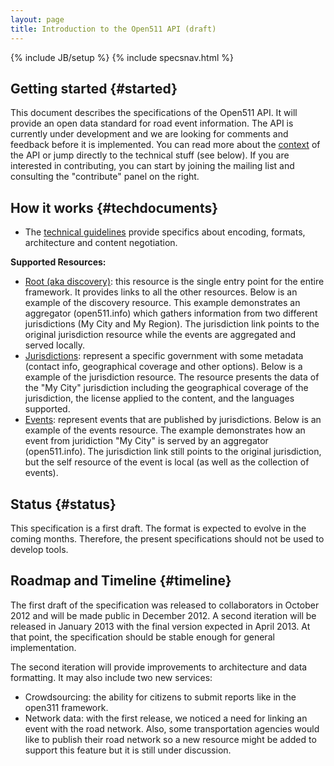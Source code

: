 ```yaml
---
layout: page
title: Introduction to the Open511 API (draft)
---
```

{% include JB/setup %}
{% include specsnav.html %}


## Getting started {#started}

This document describes the specifications of the Open511 API. It will provide an open data standard for road event information. The API is currently under development and we are looking for comments and feedback before it is implemented. You can read more about the [context](context.html) of the API or jump directly to the technical stuff (see below). If you are interested in contributing, you can start by joining the mailing list and consulting the "contribute" panel on the right.


## How it works {#techdocuments}

* The [technical guidelines](guidelines.html) provide specifics about encoding, formats, architecture and content negotiation.

**Supported Resources:**

* [Root (aka discovery)](root.html): this resource is the single entry point for the entire framework. It provides links to all the other resources. 
Below is an example of the discovery resource. This example demonstrates an aggregator (open511.info) which gathers information from two different jurisdictions (My City and My Region). The jurisdiction link points to the original jurisdiction resource while the events are aggregated and served locally.  
* [Jurisdictions](jurisdiction.html): represent a specific government with some metadata (contact info, geographical coverage and other options). 
Below is a example of the jurisdiction resource. The resource presents the data of the "My City" jurisdiction including the geographical coverage of the jurisdiction, the license applied to the content, and the languages supported.
* [Events](event.html): represent events that are published by jurisdictions. 
Below is an example of the events resource. The example demonstrates how an event from juridiction "My City" is served by an aggregator (open511.info). The jurisdiction link still points to the original jurisdiction, but the self resource of the event is local (as well as the collection of events).

## Status {#status}

This specification is a first draft. The format is expected to evolve in the coming months. Therefore, the present specifications should not be used to develop tools.

## Roadmap and Timeline {#timeline}

The first draft of the specification was released to collaborators in October 2012 and will be made public in December 2012. A second iteration will be released in January 2013 with the final version expected in April 2013. At that point, the specification should be stable enough for general implementation.

The second iteration will provide improvements to architecture and data formatting. It may also include two new services:

* Crowdsourcing: the ability for citizens to submit reports like in the open311 framework.
* Network data: with the first release, we noticed a need for linking an event with the road network. Also, some transportation agencies would like to publish their road network so a new resource might be added to support this feature but it is still under discussion.
